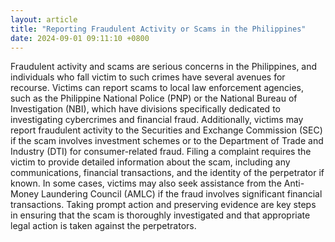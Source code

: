 ```yaml
---
layout: article
title: "Reporting Fraudulent Activity or Scams in the Philippines"
date: 2024-09-01 09:11:10 +0800
---
```


<p>Fraudulent activity and scams are serious concerns in the Philippines, and individuals who fall victim to such crimes have several avenues for recourse. Victims can report scams to local law enforcement agencies, such as the Philippine National Police (PNP) or the National Bureau of Investigation (NBI), which have divisions specifically dedicated to investigating cybercrimes and financial fraud. Additionally, victims may report fraudulent activity to the Securities and Exchange Commission (SEC) if the scam involves investment schemes or to the Department of Trade and Industry (DTI) for consumer-related fraud. Filing a complaint requires the victim to provide detailed information about the scam, including any communications, financial transactions, and the identity of the perpetrator if known. In some cases, victims may also seek assistance from the Anti-Money Laundering Council (AMLC) if the fraud involves significant financial transactions. Taking prompt action and preserving evidence are key steps in ensuring that the scam is thoroughly investigated and that appropriate legal action is taken against the perpetrators.</p>